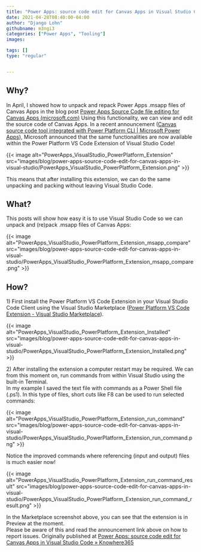 ```yaml
---
title: "Power Apps: source code edit for Canvas Apps in Visual Studio Code"
date: 2021-04-28T08:40:00-04:00
author: "Django Lohn"
githubname: m3ngi3
categories: ["Power Apps", "Tooling"]
images:

tags: []
type: "regular"


---
```


## Why?

In April, I showed how to unpack and repack Power Apps .msapp files of
Canvas Apps in the blog post [Power Apps Source Code file editing for
Canvas Apps
(microsoft.com)](https://techcommunity.microsoft.com/t5/microsoft-365-pnp-blog/power-apps-source-code-editing-for-canvas-apps/ba-p/2256476) Using
this functionality, we can view and edit the source code of Canvas Apps.
In a recent announcement ([Canvas source code tool integrated with Power
Platform CLI \| Microsoft Power
Apps](https://powerapps.microsoft.com/en-us/blog/canvas-source-code-tool-integrated-with-power-platform-cli/)),
Microsoft announced that the same functionalities are now available
within the Power Platform VS Code Extension of Visual Studio Code!

{{< image alt="PowerApps_VisualStudio_PowerPlatform_Extension" src="images/blog/power-apps-source-code-edit-for-canvas-apps-in-visual-studio/PowerApps_VisualStudio_PowerPlatform_Extension.png" >}}

This means that after installing this extension, we can do the same
unpacking and packing without leaving Visual Studio Code.

## What?

This posts will show how easy it is to use Visual Studio Code so we can
unpack and (re)pack .msapp files of Canvas Apps:

{{< image alt="PowerApps_VisualStudio_PowerPlatform_Extension_msapp_compare" src="images/blog/power-apps-source-code-edit-for-canvas-apps-in-visual-studio/PowerApps_VisualStudio_PowerPlatform_Extension_msapp_compare.png" >}}

## How?

1\) First install the Power Platform VS Code Extension in your Visual
Studio Code Client using the Visual Studio Marketplace ([Power Platform
VS Code Extension - Visual Studio
Marketplace](https://marketplace.visualstudio.com/items?itemName=microsoft-IsvExpTools.powerplatform-vscode)).

{{< image alt="PowerApps_VisualStudio_PowerPlatform_Extension_Installed" src="images/blog/power-apps-source-code-edit-for-canvas-apps-in-visual-studio/PowerApps_VisualStudio_PowerPlatform_Extension_Installed.png" >}}

2\) After installing the extension a computer restart may be required.
We can from this moment on, run commands from within Visual Studio using
the built-in Terminal.\
In my example I saved the text file with commands as a Power Shell file
(.ps1). In this type of files, short cuts like F8 can be used to run
selected commands:

{{< image alt="PowerApps_VisualStudio_PowerPlatform_Extension_run_command" src="images/blog/power-apps-source-code-edit-for-canvas-apps-in-visual-studio/PowerApps_VisualStudio_PowerPlatform_Extension_run_command.png" >}}

Notice the improved commands where referencing (input and output) files
is much easier now!

{{< image alt="PowerApps_VisualStudio_PowerPlatform_Extension_run_command_result" src="images/blog/power-apps-source-code-edit-for-canvas-apps-in-visual-studio/PowerApps_VisualStudio_PowerPlatform_Extension_run_command_result.png" >}}

In the Marketplace screenshot above, you can see that the extension is
in Preview at the moment.\
Please be aware of this and read the announcement link above on how to
report issues.
Originally published at [Power Apps: source code edit for Canvas Apps in
Visual Studio Code »
Knowhere365](https://knowhere365.space/power-apps-source-code-edit-for-canvas-apps-in-visual-studio-code/)
